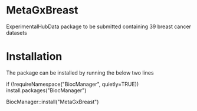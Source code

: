 MetaGxBreast
========

ExperimentalHubData package to be submitted containing 39 breast cancer datasets


Installation
========

The package can be installed by running the below two lines

if (!requireNamespace("BiocManager", quietly=TRUE))
    install.packages("BiocManager")

BiocManager::install("MetaGxBreast")
